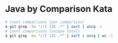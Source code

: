# Java by Comparison Kata

```bash
# count comparisons (per comparison)
$ git grep -ho "//[ ]JC .*" | sort | uniq -c
# count comparisons (unique total)
$ git grep -ho "//[ ]JC .*" | sort | uniq | wc -l
```